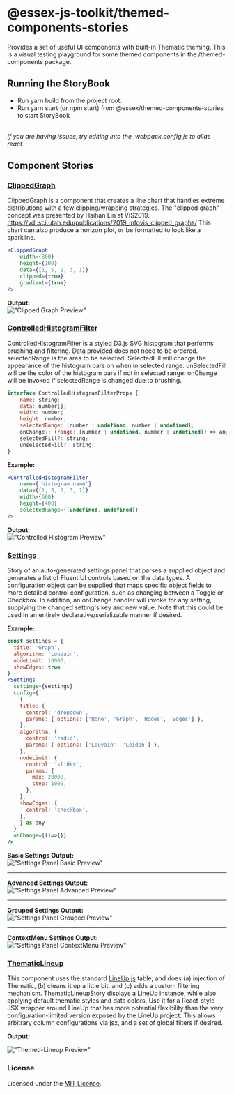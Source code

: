 # @essex-js-toolkit/themed-components-stories

Provides a set of useful UI components with built-in Thematic theming.
This is a visual testing playground for some themed components in the /themed-components package.

## Running the StoryBook

- Run yarn build from the project root.
- Run yarn start (or npm start) from @essex/themed-components-stories to start StoryBook

<br /> _If you are having issues, try editing into the .webpack.config.js to alias react_

## Component Stories

### [ClippedGraph](/packages/themed-components-stories/stories/ClippedGraph.stories.tsx)

ClippedGraph is a component that creates a line chart that handles extreme distributions with a few clipping/wrapping strategies.
The "clipped graph" concept was presented by Haihan Lin at VIS2019. https://vdl.sci.utah.edu/publications/2019_infovis_clipped_graphs/
This chart can also produce a horizon plot, or be formatted to look like a sparkline.

```jsx
<ClippedGraph
	width={800}
	height={100}
	data={[1, 5, 2, 3, 1]}
	clipped={true}
	gradient={true}
/>
```

<b>Output:</b>
<br />
!["Clipped Graph Preview"](../../assets/ClippedGraph-story.JPG)

### [ControlledHistogramFilter](/packages/themed-components-stories/stories/ControlledHistogramFilter.stories.tsx)

ControlledHistogramFilter is a styled D3.js SVG histogram that performs brushing and filtering.
Data provided does not need to be ordered.
selectedRange is the area to be selected.
SelectedFill will change the appearance of the histogram bars on when in selected range.
unSelectedFill will be the color of the histogram bars if not in selected range.
onChange will be invoked if selectedRange is changed due to brushing.

```jsx
interface ControlledHistogramFilterProps {
	name: string;
	data: number[];
	width: number;
	height: number;
	selectedRange: [number | undefined, number | undefined];
	onChange?: (range: [number | undefined, number | undefined]) => any;
	selectedFill?: string;
	unselectedFill?: string;
}
```

<b>Example:</b>

```jsx
<ControlledHistogramFilter
	name={'histogram name'}
	data={[1, 5, 2, 3, 1]}
	width={600}
	height={400}
	selectedRange={[undefined, undefined]}
/>
```

<b>Output:</b>
<br />
!["Controlled Histogram Preview"](../../assets/Histogram-story.JPG)

### [Settings](/packages/themed-components-stories/stories/Settings.stories.tsx)

Story of an auto-generated settings panel that parses a supplied object and generates a list of Fluent UI controls based on the data types.
A configuration object can be supplied that maps specific object fields to more detailed control configuration, such as changing between a Toggle or Checkbox.
In addition, an onChange handler will invoke for any setting, supplying the changed setting's key and new value.
Note that this could be used in an entirely declarative/serializable manner if desired.

<b>Example:</b>

```jsx
const settings = {
  title: 'Graph',
  algorithm: 'Louvain',
  nodeLimit: 10000,
  showEdges: true
}
<Settings
  settings={settings}
  config={
    {
    title: {
      control: 'dropdown',
      params: { options: ['None', 'Graph', 'Nodes', 'Edges'] },
    },
    algorithm: {
      control: 'radio',
      params: { options: ['Louvain', 'Leiden'] },
    },
    nodeLimit: {
      control: 'slider',
      params: {
        max: 20000,
        step: 1000,
      },
    },
    showEdges: {
      control: 'checkbox',
    },
    } as any
  }
  onChange={()=>{}}
/>

```

<b>Basic Settings Output:</b>
<br />
!["Settings Panel Basic Preview"](../../assets/SettingsPanel-basic-story.JPG)

<hr />

<b>Advanced Settings Output:</b>
<br />
!["Settings Panel Advanced Preview"](../../assets/SettingsPanel-advanced-story.JPG)

<hr />

<b>Grouped Settings Output:</b>
<br />
!["Settings Panel Grouped Preview"](../../assets/SettingsPanel-grouped-story.JPG)

<hr />

<b>ContextMenu Settings Output:</b>
<br />
!["Settings Panel ContextMenu Preview"](../../assets/SettingsPanel-contextMenuSettings-story.JPG)

### [ThematicLineup](/packages/themed-components-stories/stories/ThematicLineup.stories.tsx)

This component uses the standard [LineUp.js](https://lineup.js.org/) table, and does (a) injection of Thematic, (b) cleans it up a little bit, and (c) adds a custom filtering mechanism.
ThematicLineupStory displays a LineUp instance, while also applying default thematic styles and data colors.
Use it for a React-style JSX wrapper around LineUp that has more potential flexibility than the very configuration-limited version exposed by the LineUp project.
This allows arbitrary column configurations via jsx, and a set of global filters if desired.

<b>Output:</b>
<br />

!["Themed-Lineup Preview"](../../assets/ThematicLineup-story.JPG)

### License

Licensed under the [MIT License](../../LICENSE).

